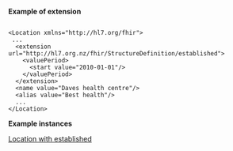 
**Example of extension**

```

<Location xmlns="http://hl7.org/fhir">
 ...
  <extension url="http://hl7.org.nz/fhir/StructureDefinition/established">
    <valuePeriod>
      <start value="2010-01-01"/>
    </valuePeriod>
  </extension>
  <name value="Daves health centre"/>
  <alias value="Best health"/>
  ...
</Location>

```

**Example instances**

[Location with established](Location-location-established.html)